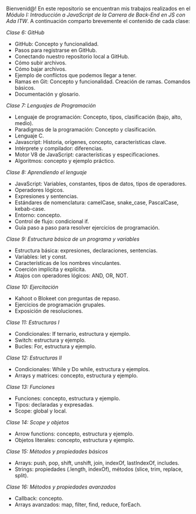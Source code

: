 Bienvenid@! En este repositorio se encuentran mis trabajos realizados en el _Módulo I: Introducción a JavaScript de la Carrera de Back-End en JS con Ada ITW_. A continuación comparto brevemente el contenido de cada clase: 

*Clase 6: GitHub*
- GitHub: Concepto y funcionalidad.
- Pasos para registrarse en GitHub.
- Conectando nuestro repositorio local a GitHub.
- Cómo subir archivos.
- Cómo bajar archivos.
- Ejemplo de conflictos que podemos llegar a tener.
- Ramas en Git: Concepto y funcionalidad. Creación de ramas. Comandos básicos.
- Documentación y glosario.

*Clase 7: Lenguajes de Programación*
- Lenguaje de programación: Concepto, tipos, clasificación (bajo, alto, medio).
- Paradigmas de la programación: Concepto y clasificación.
- Lenguaje C.
- Javascript: Historia, orígenes, concepto, características clave.
- Intérprete y compilador: diferencias.
- Motor V8 de JavaScript: características y especificaciones.
- Algoritmos: concepto y ejemplo práctico.

*Clase 8: Aprendiendo el lenguaje*
- JavaScript: Variables, constantes, tipos de datos, tipos de operadores.
- Operadores lógicos.
- Expresiones y sentencias.
- Estándares de nomenclatura: camelCase, snake_case, PascalCase, kebab-case.
- Entorno: concepto.
- Control de flujo: condicional if.
- Guía paso a paso para resolver ejercicios de programación.

*Clase 9: Estructura básica de un programa y variables*
- Estructura básica: expresiones, declaraciones, sentencias.
- Variables: let y const.
- Características de los nombres vinculantes.
- Coerción implícita y explícita.
- Atajos con operadores lógicos: AND, OR, NOT.

*Clase 10: Ejercitación*
- Kahoot o Blokeet con preguntas de repaso.
- Ejercicios de programación grupales.
- Exposición de resoluciones.

*Clase 11: Estructuras I*
- Condicionales: If ternario, estructura y ejemplo.
- Switch: estructura y ejemplo.
- Bucles: For, estructura y ejemplo.

*Clase 12: Estructuras II*
- Condicionales: While y Do while, estructura y ejemplos.
- Arrays y matrices: concepto, estructura y ejemplo.

*Clase 13: Funciones*
- Funciones: concepto, estructura y ejemplo.
- Tipos: declaradas y expresadas.
- Scope: global y local.

*Clase 14: Scope y objetos*
- Arrow functions: concepto, estructura y ejemplo.
- Objetos literales: concepto, estructura y ejemplo.

*Clase 15: Métodos y propiedades básicos*
- Arrays: push, pop, shift, unshift, join, indexOf, lastIndexOf, includes.
- Strings: propiedades (.length, indexOf), métodos (slice, trim, replace, split).

*Clase 16: Métodos y propiedades avanzados*
- Callback: concepto.
- Arrays avanzados: map, filter, find, reduce, forEach.
